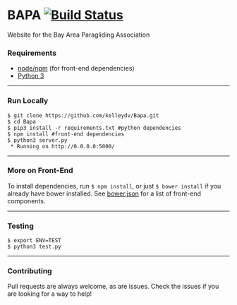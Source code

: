 # BAPA [![Build Status](https://travis-ci.org/kelleydv/Bapa.svg?branch=develop)](https://travis-ci.org/kelleydv/Bapa)

Website for the Bay Area Paragliding Association

### Requirements
- [node/npm](https://nodejs.org/) (for front-end dependencies)
- [Python 3](https://www.python.org/)

----
### Run Locally
```
$ git clone https://github.com/kelleydv/Bapa.git
$ cd Bapa
$ pip3 install -r requirements.txt #python dependencies
$ npm install #front-end dependencies
$ python3 server.py
 * Running on http://0.0.0.0:5000/
```

----
### More on Front-End
To install dependencies, run `$ npm install`, or just `$ bower install` if you already have bower installed.  See [bower.json](./bower.json) for a list of front-end components.

----
### Testing
```
$ export ENV=TEST
$ python3 test.py
```

----
### Contributing
Pull requests are always welcome, as are issues.  Check the issues if you are looking for a way to help!
